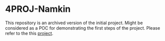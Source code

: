 # 4PROJ-Namkin
This repository is an archived version of the initial project. Might be considered as a POC for demonstrating the first steps of the project.
Please refer to the this [project](https://github.com/4PROJ-5PROJ-Namkin/).
